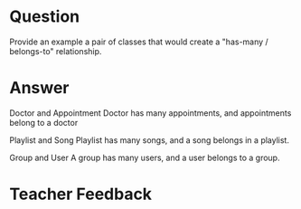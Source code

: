 # Question

Provide an example a pair of classes that would create a "has-many / belongs-to" relationship.

# Answer
Doctor and Appointment
  Doctor has many appointments, and appointments belong to a doctor

Playlist and Song
  Playlist has many songs, and a song belongs in a playlist.

Group and User
  A group has many users, and a user belongs to a group. 

# Teacher Feedback